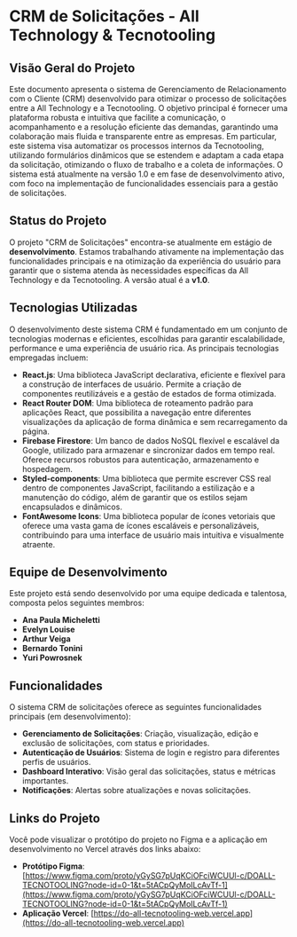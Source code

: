 # CRM de Solicitações - All Technology & Tecnotooling

## Visão Geral do Projeto

Este documento apresenta o sistema de Gerenciamento de Relacionamento com o Cliente (CRM) desenvolvido para otimizar o processo de solicitações entre a All Technology e a Tecnotooling. O objetivo principal é fornecer uma plataforma robusta e intuitiva que facilite a comunicação, o acompanhamento e a resolução eficiente das demandas, garantindo uma colaboração mais fluida e transparente entre as empresas. Em particular, este sistema visa automatizar os processos internos da Tecnotooling, utilizando formulários dinâmicos que se estendem e adaptam a cada etapa da solicitação, otimizando o fluxo de trabalho e a coleta de informações. O sistema está atualmente na versão 1.0 e em fase de desenvolvimento ativo, com foco na implementação de funcionalidades essenciais para a gestão de solicitações.

## Status do Projeto

O projeto "CRM de Solicitações" encontra-se atualmente em estágio de **desenvolvimento**. Estamos trabalhando ativamente na implementação das funcionalidades principais e na otimização da experiência do usuário para garantir que o sistema atenda às necessidades específicas da All Technology e da Tecnotooling. A versão atual é a **v1.0**.

## Tecnologias Utilizadas

O desenvolvimento deste sistema CRM é fundamentado em um conjunto de tecnologias modernas e eficientes, escolhidas para garantir escalabilidade, performance e uma experiência de usuário rica. As principais tecnologias empregadas incluem:

*   **React.js**: Uma biblioteca JavaScript declarativa, eficiente e flexível para a construção de interfaces de usuário. Permite a criação de componentes reutilizáveis e a gestão de estados de forma otimizada.
*   **React Router DOM**: Uma biblioteca de roteamento padrão para aplicações React, que possibilita a navegação entre diferentes visualizações da aplicação de forma dinâmica e sem recarregamento da página.
*   **Firebase Firestore**: Um banco de dados NoSQL flexível e escalável da Google, utilizado para armazenar e sincronizar dados em tempo real. Oferece recursos robustos para autenticação, armazenamento e hospedagem.
*   **Styled-components**: Uma biblioteca que permite escrever CSS real dentro de componentes JavaScript, facilitando a estilização e a manutenção do código, além de garantir que os estilos sejam encapsulados e dinâmicos.
*   **FontAwesome Icons**: Uma biblioteca popular de ícones vetoriais que oferece uma vasta gama de ícones escaláveis e personalizáveis, contribuindo para uma interface de usuário mais intuitiva e visualmente atraente.

## Equipe de Desenvolvimento

Este projeto está sendo desenvolvido por uma equipe dedicada e talentosa, composta pelos seguintes membros:

*   **Ana Paula Micheletti**
*   **Evelyn Louise**
*   **Arthur Veiga**
*   **Bernardo Tonini**
*   **Yuri Powrosnek**

## Funcionalidades

O sistema CRM de solicitações oferece as seguintes funcionalidades principais (em desenvolvimento):

*   **Gerenciamento de Solicitações**: Criação, visualização, edição e exclusão de solicitações, com status e prioridades.
*   **Autenticação de Usuários**: Sistema de login e registro para diferentes perfis de usuários.
*   **Dashboard Interativo**: Visão geral das solicitações, status e métricas importantes.
*   **Notificações**: Alertas sobre atualizações e novas solicitações.

## Links do Projeto

Você pode visualizar o protótipo do projeto no Figma e a aplicação em desenvolvimento no Vercel através dos links abaixo:

*   **Protótipo Figma**: [https://www.figma.com/proto/yGySG7pUqKCiOFciWCUUl-c/DOALL-TECNOTOOLING?node-id=0-1&t=5tACpQyMoILcAvTf-1](https://www.figma.com/proto/yGySG7pUqKCiOFciWCUUl-c/DOALL-TECNOTOOLING?node-id=0-1&t=5tACpQyMoILcAvTf-1)
*   **Aplicação Vercel**: [https://do-all-tecnotooling-web.vercel.app](https://do-all-tecnotooling-web.vercel.app)
